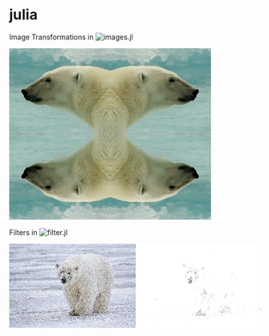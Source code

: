 # julia

Image Transformations in ![images.jl](https://github.com/verneh/julia/blob/main/images.jl)

![Bear](https://github.com/verneh/julia/blob/main/images/bear.png)

Filters in ![filter.jl](https://github.com/verneh/julia/blob/main/filter.jl)

![Filter](https://github.com/verneh/julia/blob/main/images/sharpen.png)
